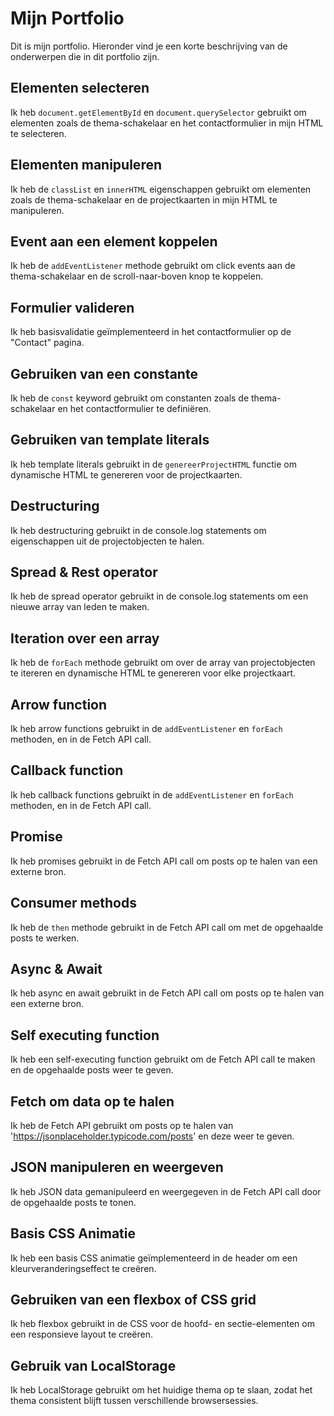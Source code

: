 # Mijn Portfolio

Dit is mijn portfolio. Hieronder vind je een korte beschrijving van de onderwerpen die in dit portfolio zijn.

## Elementen selecteren
Ik heb `document.getElementById` en `document.querySelector` gebruikt om elementen zoals de thema-schakelaar en het contactformulier in mijn HTML te selecteren.

## Elementen manipuleren
Ik heb de `classList` en `innerHTML` eigenschappen gebruikt om elementen zoals de thema-schakelaar en de projectkaarten in mijn HTML te manipuleren.

## Event aan een element koppelen
Ik heb de `addEventListener` methode gebruikt om click events aan de thema-schakelaar en de scroll-naar-boven knop te koppelen.

## Formulier valideren
Ik heb basisvalidatie geïmplementeerd in het contactformulier op de "Contact" pagina.

## Gebruiken van een constante
Ik heb de `const` keyword gebruikt om constanten zoals de thema-schakelaar en het contactformulier te definiëren.

## Gebruiken van template literals
Ik heb template literals gebruikt in de `genereerProjectHTML` functie om dynamische HTML te genereren voor de projectkaarten.

## Destructuring
Ik heb destructuring gebruikt in de console.log statements om eigenschappen uit de projectobjecten te halen.

## Spread & Rest operator
Ik heb de spread operator gebruikt in de console.log statements om een nieuwe array van leden te maken.

## Iteration over een array
Ik heb de `forEach` methode gebruikt om over de array van projectobjecten te itereren en dynamische HTML te genereren voor elke projectkaart.

## Arrow function
Ik heb arrow functions gebruikt in de `addEventListener` en `forEach` methoden, en in de Fetch API call.

## Callback function
Ik heb callback functions gebruikt in de `addEventListener` en `forEach` methoden, en in de Fetch API call.

## Promise
Ik heb promises gebruikt in de Fetch API call om posts op te halen van een externe bron.

## Consumer methods
Ik heb de `then` methode gebruikt in de Fetch API call om met de opgehaalde posts te werken.

## Async & Await
Ik heb async en await gebruikt in de Fetch API call om posts op te halen van een externe bron.

## Self executing function
Ik heb een self-executing function gebruikt om de Fetch API call te maken en de opgehaalde posts weer te geven.

## Fetch om data op te halen
Ik heb de Fetch API gebruikt om posts op te halen van 'https://jsonplaceholder.typicode.com/posts' en deze weer te geven.

## JSON manipuleren en weergeven
Ik heb JSON data gemanipuleerd en weergegeven in de Fetch API call door de opgehaalde posts te tonen.

## Basis CSS Animatie
Ik heb een basis CSS animatie geïmplementeerd in de header om een kleurveranderingseffect te creëren.

## Gebruiken van een flexbox of CSS grid
Ik heb flexbox gebruikt in de CSS voor de hoofd- en sectie-elementen om een responsieve layout te creëren.

## Gebruik van LocalStorage
Ik heb LocalStorage gebruikt om het huidige thema op te slaan, zodat het thema consistent blijft tussen verschillende browsersessies.
